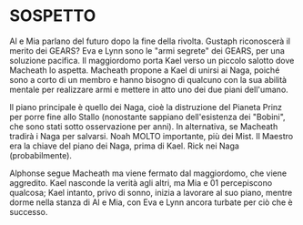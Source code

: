 # SOSPETTO

Al e Mia parlano del futuro dopo la fine della rivolta.
Gustaph riconoscerà il merito dei GEARS?
Eva e Lynn sono le "armi segrete" dei GEARS, per una soluzione pacifica. 
Il maggiordomo porta Kael verso un piccolo salotto dove Macheath lo aspetta. 
Macheath propone a Kael di unirsi ai Naga, poiché sono a corto di un membro e hanno bisogno di qualcuno con la sua abilità mentale per realizzare armi e mettere in atto uno dei due piani dell'umano.

Il piano principale è quello dei Naga, cioè la distruzione del Pianeta Prinz per porre fine allo Stallo (nonostante sappiano dell'esistenza dei "Bobini", che sono stati sotto osservazione per anni).
In alternativa, se Macheath tradirà i Naga per salvarsi.
Noah MOLTO importante, più dei Mist.
Il Maestro era la chiave del piano dei Naga, prima di Kael.
Rick nei Naga (probabilmente).

Alphonse segue Macheath ma viene fermato dal maggiordomo, che viene aggredito.
Kael nasconde la verità agli altri, ma Mia e 01 percepiscono qualcosa; Kael intanto, privo di sonno, inizia a lavorare al suo piano, mentre dorme nella stanza di Al e Mia, con Eva e Lynn ancora turbate per ciò che è successo.
